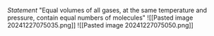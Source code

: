 *Statement*
"Equal volumes of all gases, at the same temperature and pressure, contain equal numbers of molecules"
![[Pasted image 20241227075035.png]]
![[Pasted image 20241227075050.png]]